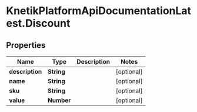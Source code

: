 # KnetikPlatformApiDocumentationLatest.Discount

## Properties
Name | Type | Description | Notes
------------ | ------------- | ------------- | -------------
**description** | **String** |  | [optional] 
**name** | **String** |  | [optional] 
**sku** | **String** |  | [optional] 
**value** | **Number** |  | [optional] 


